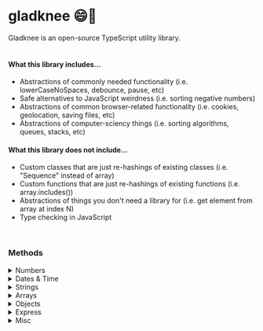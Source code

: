 # gladknee 😄🦵

Gladknee is an open-source TypeScript utility library.<br><br>

#### What this library includes...

<ul>
<li>Abstractions of commonly needed functionality (i.e. lowerCaseNoSpaces, debounce, pause, etc)</li>
<li>Safe alternatives to JavaScript weirdness (i.e. sorting negative numbers)</li>
<li>Abstractions of common browser-related functionality (i.e. cookies, geolocation, saving files, etc)</li>
<li>Abstractions of computer-sciency things (i.e. sorting algorithms, queues, stacks, etc)</li>
</ul>

#### What this library does not include...

<ul>
<li>Custom classes that are just re-hashings of existing classes (i.e. "Sequence" instead of array)</li>
<li>Custom functions that are just re-hashings of existing functions (i.e. array.includes())</li>
<li>Abstractions of things you don't need a library for (i.e. get element from array at index N)</li>
<li>Type checking in JavaScript</li>
</ul>
<br>

### Methods

<details>
<summary>Numbers</summary><br>
<details>
<summary>&nbsp;&nbsp;float</summary>
<br>
Returns a number limited to a specific number of decimal places. This is different from the native `toFixed()` method because it returns a number not a string.
<br><br>

```typescript
float(n: number, decimalPlaces?: number): number
```

Example:

```typescript
float(4.24398, 3) //=> 4.244
```

</details>
<details>
<summary>&nbsp;&nbsp;sum</summary>

```typescript
sum(...arr: number[]): number
```

Returns the sum of the provided numbers.
<br><br>
Example:

```typescript
sum(1, 2, 3, 4, 5) //=> 15
```

</details>
<details>
<summary>&nbsp;&nbsp;clampNumber</summary>
<br>
Enforces a minimum and/or maximum limit on a number and returns the number or the enforced limit. You can pass false or 0 for a limit parameter to bypass that limit.
<br><br>

```typescript
clampNumber(n: number, min: number | false, max: number | false): number
```

Example:

```typescript
clamp(15, 3, 12) //=> 12

clamp(15, 16, 20) //=> 16
```

</details>
<details>
<summary>&nbsp;&nbsp;doubleDigit</summary>
<br>
Returns a provided single digit number with a leading zero as a string
<br><br>

```typescript
doubleDigit(n: number): string
```

Example:

```typescript
doubleDigit(9) //=> "09"
```

</details>
<details>
<summary>&nbsp;&nbsp;ordinal</summary>
<br>
Returns a string of the provided number with the ordinal suffix added
<br><br>

```typescript
ordinal(n: number): string
```

Example:

```typescript
ordinal(4) //=> "4th"
```

</details>
<details>
<summary>&nbsp;&nbsp;getRange</summary>
<br>
Returns an array of numbers, starting from the provided start number and ending with provided end number. You can optionally pass in a step number to increment by a number other than 1. You can also increment negatively.
<br><br>

```typescript
getRange(start: number, end: number, step?: number) : number[]
```

Example:

```typescript
getRange(5, 10)
//=> [5, 6, 7, 8, 9, 10]

getRange(0, 10, 2)
//=> [0, 2, 4, 6, 8, 10]

getRange(10, 0, -2)
//=> [10, 8, 6, 4, 2, 0]
```

</details>
<br>
</details>
<details>
<summary>Dates & Time</summary><br>
<details>
<summary>&nbsp;&nbsp;getAmountOfTimeFromSeconds</summary>
<br>
Returns an object with calculated years, months, weeks, days, hours, minutes and seconds from seconds provided
<br><br>

```typescript
getAmountOfTimeFromSeconds(seconds: number): TimeObject
```

```typescript
interface TimeObject {
  years: number
  months: number
  weeks: number
  days: number
  hours: number
  minutes: number
  seconds: number
  inYears?: () => number
  inMonths?: () => number
  inWeeks?: () => number
  inDays?: () => number
  inHours?: () => number
  inMinutes?: () => number
  inSeconds?: () => number
}
```

<br><br>
Example:

```typescript
getAmountOfTimeFromSeconds(2000000)
//=>
 {
    years: 0,
    months: 0,
    weeks: 3,
    days: 2,
    hours: 3,
    minutes: 33,
    seconds: 20
  }

  getAmountOfTimeFromSeconds(2000000).inDays() //=> 23.14814814814815
```

</details>
<details>
<summary>&nbsp;&nbsp;timeUntil</summary>
<br>
Returns an object with the number of years, months, weeks, days, hours, minutes and seconds until the date provided
<br><br>

```typescript
timeUntil(date: Date): TimeOutput
```

</details>
<details>
<summary>&nbsp;&nbsp;timeSince</summary>
<br>
Returns an object with the number of years, months, weeks, days, hours, minutes and seconds since the date provided
<br><br>

```typescript
timeSince(date: Date): TimeOutput
```

</details>
<details>
<summary>&nbsp;&nbsp;getDayName</summary>
<br>
Returns the corresponding human readable day name of the integer provided (integer must be 0-6)
<br><br>

```typescript
getDayName(day: 0 | 1 | 2 | 3 | 4 | 5 | 6): string
```

Example:

```typescript
getDayName(3) //=> "Wednesday"

getDayName(99) //=> undefined
```

</details>
<details>
<summary>&nbsp;&nbsp;beginningOfToday</summary>
<br>
Returns a Date object with the date of today and time of 00:00:00
<br><br>

```typescript
beginningOfToday(): Date
```

</details>
<details>
<summary>&nbsp;&nbsp;endOfToday</summary>
<br>
Returns a Date object with the date of today and time of 23:59:59
<br><br>

```typescript
endOfToday(): Date
```

</details>
<br>
</details>
<details>
<summary>Strings</summary><br>
<details>
<summary>&nbsp;&nbsp;lowerCaseNoSpaces</summary>
<br>
Returns a string in lowercase form with spaces removed
<br><br>

```typescript
lowerCaseNoSpaces(str: string): string
```

Example:

```typescript
lowerCaseNoSpaces("Hello World") //=> "helloworld"
```

<br>
</details>
<details>
<summary>&nbsp;&nbsp;truncate</summary>
<br>
Returns a string limited to a max length with ... or custom ending
<br><br>

```typescript
truncate(str: string, lengthLimit: number, ending: string ): string
```

Example:

```typescript
truncate("Hello World!", 4) //=> "Hell..."

truncate("Hello World!", 4, "/") //=> "Hell/"
```

</details>
<details>
<summary>&nbsp;&nbsp;getRandomString</summary>

### **getRandomString(length: number, includeLetters: boolean, includeNumbers: boolean ): string**

Returns a random string of specified length. Can include letters and/or numbers<br><br>
_Note: includeLetters and includeNumbers both default to true_
<br><br>
Example:

```typescript
getRandomString(10) //=> "N3xO1pDs2f"

getRandomString(5, true, false) //=> "GjOxa"

getRandomString(5, false, true) //=> "39281"
```

</details>
<br>
</details>
<details>
<summary>Arrays</summary><br>
<details>
<summary>&nbsp;&nbsp;isEvery</summary>

### **isEvery<T>(arr: T[], func: (i: T, index?: number) => boolean): boolean**

Returns a boolean that reflects whether or not every item in an array meets a condition
<br><br>
Example:

```typescript
const isEven = (n: number) => n % 2 === 0

isEvery([2, 4, 6, 8], (n) => isEven(n)) //=> true

isEvery([2, 4, 7, 8], (n) => isEven(n)) //=> false
```

</details>
<details>
<summary>&nbsp;&nbsp;isAny</summary>

### **isAny<T>(arr: T[], func: (i: T, index?: number) => boolean): boolean**

Returns a boolean that reflects whether or not any item in an array meets a condition
<br><br>
Example:

```typescript
const isEven = (n: number) => n % 2 === 0

isAny([3, 5, 7, 9], (n) => isEven(n)) //=> false

isAny([2, 5, 7, 9], (n) => isEven(n)) //=> true
```

</details>
<details>
<summary>&nbsp;&nbsp;shuffle</summary>

### **shuffle(arr: T[]): T[]**

Returns the provided array with the items randomly ordered.
<br><br>
Example:

```typescript
shuffle([1, 2, 3, 4, 5]) //=> [3, 5, 1, 4, 2]
```

</details>
<details>
<summary>&nbsp;&nbsp;flatten</summary>

### **flatten(arr: any[], levels?: number): any[]**

Returns a single dimensional array by default. If you pass a number for levels, the function will only reduce that many dimensions of arrays.
<br><br>
Example:

```typescript
flatten([1, 2, [3, 4], 5]) //=> [1, 2, 3, 4, 5]

flatten([1, 2, [[3, 4], 5]]) //=> [1, 2, 3, 4, 5]

flatten([1, 2, [[3, 4], 5]], 1) //=> [1, 2, [3, 4], 5]
```

</details>
<details>
<summary>&nbsp;&nbsp;chunkArray</summary>

### **chunkArray(arr: any[], n: number): any[][]**

Divides the provided array into smaller arrays of a provided size. Returns an array of these smaller arrays.
<br><br>
Example:

```typescript
chunkArray([1, 2, 3, 4, 5, 6, 7, 8, 9, 10], 2)
//=> [[1, 2], [3, 4], [5, 6], [7, 8], [9, 10]]
```

</details>
<details>
<summary>&nbsp;&nbsp;clampArray</summary>

### **clampArray<T>(arr: T[], min: number | false, max: number | false, fill?: T): any[]**

Returns the provided array with a minimum and/or maximum length limit enforced. If the minimum length is larger than the length of the array, the fill will be added to the array as many times as necessary to reach the minimum limit. If a fill is provided, it must match the type of the array provided. If no fill is provided, `undefined` will be added. For min and max limits, you can pass `false` or 0 for a limit parameter to bypass that limit.
<br><br>
Example:

```typescript
clampArray([1, 2, 3, 4, 5], 0, 3)
//=> [1, 2, 3]

clampArray([1, 2, 3], 5, false, "x")
//=> [1, 2, 3, "x", "x"]
```

</details>
<details>
<summary>&nbsp;&nbsp;getUnique</summary>

### **getUniqueItems<T>(arrs: T[][]): T[]**

Returns an array of items that only appear once across all items of the provided arrays.
<br><br>
Example:

```typescript
getUnique([1, 2, 3], [3, 4, 5]) //=> [1, 2, 4, 5]
```

</details>
<details>
<summary>&nbsp;&nbsp;getCommon</summary>

### **getCommonItems<T>(arrs: T[][]): T[]**

Returns an array of items that appear at least twice across all items of the provided arrays.
<br><br>
Example:

```typescript
getCommon([1, 2, 3, 4], [3, 4, 5]) //=> [3, 4]
```

</details>
<details>
<summary>&nbsp;&nbsp;areArraysEqual</summary>

### **areArraysEqual<T>(arrray1: T[], array2: T[], orderMatters: boolean): boolean**

Returns a boolean of whether or not the two arrays have the same items. orderMatters is true by default.
<br><br>
Example:

```typescript
areArraysEqual([1, 2, 3], [1, 2, 3]) //=> true

areArraysEqual([3, 2, 1], [1, 2, 3]) //=> false

areArraysEqual([3, 2, 1], [1, 2, 3], false) //=> true
```

</details>
<details>
<summary>&nbsp;&nbsp;getNthFromEnd</summary>

### **nthFromEnd<T>(arr: T[], n: number): T**

Returns the item in the array N spots from the last item.
<br><br>
Example:

```typescript
nthFromEnd([1, 2, 3, 4], 1) //=> 3
```

</details>
<details>
<summary>&nbsp;&nbsp;bubbleSort</summary>

### **bubbleSort(arr: T[]): T[]**

Returns the provided array sorted (ascending) via bubble sort.

</details>
<details>
<summary>&nbsp;&nbsp;selectionSort</summary>

### **selectionSort(arr: T[]): T[]**

Returns the provided array sorted (ascending) via selection sort.

</details>
<details>
<summary>&nbsp;&nbsp;insertSort</summary>

### **insertSort(arr: T[]): T[]**

Returns the provided array sorted (ascending) via insert sort.

</details>
<details>
<summary>&nbsp;&nbsp;removeDuplicates</summary>

### **removeDuplicates(arr: T[]): T[]**

Returns the provided array with duplicates removed.
<br><br>
Example:

```typescript
removeDuplicates([1, 2, 1, 1, 2, 5]) //=> [1, 2, 5]
```

</details>
<details>
<summary>&nbsp;&nbsp;getRollingSum</summary>

### **getRollingSum(arr: number[]): number[]**

Returns an array of the rolling sum of an array.
<br><br>
Example:

```typescript
getRollingSum([1, 3, 5]) //=> [1, 4, 9]
```

</details>
<br>
</details>
<details>
<summary>Objects</summary><br>
<details>
<summary>&nbsp;&nbsp;omitKeys</summary>

### **function omitKeys(obj: { [key: string]: any }, ...keys: string[]): object**

Returns the object with any provided keys removed
<br><br>
Example:

```typescript
const obj = { a: 1, b: 2, c: 3 }

omitKeys(obj, "b", "c") //=> { a: 1 }
```

</details>
<details>
<summary>&nbsp;&nbsp;pickKeys</summary>

### **function pickKeys<T extends object, U extends keyof T>(obj: T, ...keys: U[]): object**

Returns the object with only the provided keys included
<br><br>
Example:

```typescript
const obj = { a: 1, b: 2, c: 3 }

pickKeys(obj, "b", "c") //=> { b: 2, c: 3 }
```

</details>
<details>
<summary>&nbsp;&nbsp;combineObjects</summary>

### **function combineObjects(objs: object[]): object**

Returns a single object with all key value pairs from provided objects.
<br><br>
_NOTE: If two objects have the same key, the latter object in the array's value(s) will result_
<br><br>
Example:

```typescript
combineObjects([{ a: 1 }, { b: 2 }, { c: 3 }])
//=> { a: 1, b: 2, c: 3 }
```

</details>
<details>
<summary>&nbsp;&nbsp;sumOfKeyValue</summary>

### **sumOfKeyValue<T extends object, U extends keyof T>(arr: (T & { [K in U]: number })[],key: U): number**

Returns the sum of the values of a specific shared key in an array of objects.
<br><br>
Example:

```typescript
const arr = [{ a: 1 }, { a: 2 }, { a: 3 }]

sumOfKeyValue(arr, "a") //=> 6
```

</details>
<details>
<summary>&nbsp;&nbsp;sortByKeyValue</summary>

### **sortByKeyValue<T extends object, U extends keyof T>(arr: T[], key: U)**

Sorts an array of objects by a specific shared key's value.
<br><br>
Example:

```typescript
const arr = [{ a: 3 }, { a: 1 }, { a: 5 }]

sortByKeyValue(arr, "a")
//=> [{a: 1}, { a: 3 }, {a: 5}]
```

</details>
<details>
<summary>&nbsp;&nbsp;sortByKeyValues</summary>

### **sortByKeyValue<T extends object, U extends keyof T>(arr: T[], ...keys: U[])**

Returns an array of objects with nested sorting based on the keys provided.
<br><br>
Example:

```typescript
const arr = [
        { a: 1, b: 2, c: 2 },
        { a: 1, b: 2, c: 1 },
        { a: 1, b: 1, c: 1 },
        { a: 1, b: 3, c: 2 },
        { a: 2, b: 2, c: 1 },
        { a: 2, b: 1, c: 3 },
        { a: 3, b: 4, c: 1 },
      ]

sortByKeyValues(arr, "a", "b", "c")
//=>
   [
    { a: 1, b: 1, c: 1 },
    { a: 1, b: 2, c: 1 },
    { a: 1, b: 2, c: 2 },
    { a: 1, b: 3, c: 2 },
    { a: 2, b: 1, c: 3 },
    { a: 2, b: 2, c: 1 },
    { a: 3, b: 4, c: 1 },
   ]
```

</details>
<details>
<summary>&nbsp;&nbsp;getKeyValueCounts</summary>

### **getKeyValueCounts<T extends object, U extends keyof T>(arr: T[], key: U, isCaseSensitive?: boolean)**

Returns an object with counts of specifics value of a specific shared key in an array of objects.
<br><br>
Example:

```typescript
const arr = [{ suit: "Clubs" }, { suit: "Hearts" }, { suit: "Clubs" }]

getKeyValueCounts(arr, "suit") //=> { "Clubs": 2, "Hearts": 1 }
```

</details>
<details>
<summary>&nbsp;&nbsp;groupByKeyValue</summary>

### **groupByKeyValue<T extends object, U extends keyof T>(arr: T[], key: U)**

Returns an object with arrays of objects that share a specific value of a specific shared key in an array of objects.
<br><br>
Example:

```typescript
const arr = [{ suit: "Clubs", value: 2 }, {suit: "Hearts", value: 5}, {suit: "Clubs", value: 10}]

groupByKeyValue(arr, "suit")
//=>
    {
      "Clubs": [{ suit: "Clubs" value: 2}, { suit: "Clubs", value: 10 }],
      "Hearts": [{ suit: "Hearts", value: 5 }]
    }
```

</details>
<details>
<summary>&nbsp;&nbsp;convertObjectToQueryParams</summary>

### **convertObjectToQueryParams(obj: object): string**

Returns a string of an object's key and value pairs as a query parameter string. Supports single-level nesting.
<br><br>
Example:

```typescript
convertObjectToQueryParams({ age: 30, city: "Atlanta" }) //=> "age=38&city=Atlanta"
```

</details>
<br>
</details>
<details>
<summary>Express</summary><br>
<details>
<summary>&nbsp;&nbsp;createExpressRoutes</summary>

### **creatExpressRoutes(handlers: Handlers): Route**

Returns an Express Router object with GET, POST, PUTS and DELETE routes defined.
<br><br>

```typescript
type Handler = (req: Request, res: Response) => void

type Handlers = {
  index?: Handler
  show?: Handler
  create?: Handler
  update?: Handler
  deleteFn?: Handler
  extendRouter?: (router: Router) => void
}
```

</details>
</details>
<details>
<summary>Misc</summary><br>
<details>
<summary>&nbsp;&nbsp;addTimeoutToPromise</summary>

### **addTimeoutToPromise(asyncFunction: () => Promise<unknown>, timeout: number): Promise<unkown>**

Returns a promise that rejects if the original promise takes longer to resolve than a given amount of time. (ms)
<br><br>
Note: The promise rejects with the string "TIMED_OUT"
<br>

</details>
<details>
<summary>&nbsp;&nbsp;pauseAsync</summary>

### **pauseAsync(milliseconds: number): Promise<void>**

Returns a promise that resolves after a given amount of time (ms)
<br>

</details>
<details>
<summary>&nbsp;&nbsp;pauseSync</summary>

### **pauseSync(milliseconds: number)**

Delays future code from executing until the provided milliseconds have passed.
<br>

</details>
<details>
<summary>&nbsp;&nbsp;pipe</summary>

### pipe<T>(...funcs: [firstFunc: GenericFunction<T>,secondFunc: GenericFunction<T>,...otherFuncs: GenericFunction<T>[]]): Function

Returns a function that calls multiple given functions in a specific order.
<br><br>
Example:

```typescript
const double = (n: number) => n * 2
const triple = (n: number) => n * 3
const doubleThenTriple = pipe(double, triple)

doubleThenTriple(6) //=> 36
```

</details>
<details>
<summary>&nbsp;&nbsp;debounce</summary>

### **debounce(func: Function, ms: number, immediate: boolean): Function**

Returns a debounced version of the function passed. Acccepts custom delay and immediate boolean for leading/trailing.
<br>

</details>
<details>
<summary>&nbsp;&nbsp;saveTextToFileInBrowser</summary>

### **saveTextToFileInBrowser(content: string, filename: string)**

Prompts a user in their browser to save provided text to a file on their machine.
<br>

</details>
<details>
<summary>&nbsp;&nbsp;getBrowserGeolocation</summary>

### **getBrowserGeolocation(timeoutInSeconds?: number): GeoCoords**

Returns the user's latitude and longitude or an error.
<br><br>
**Note: Timeout defaults to 10 seconds**
<br><br>

```typescript
type GeoCoords = {
  latitude: number | null
  longitude: number | null
}
```

</details>
<details>
<summary>&nbsp;&nbsp;getURLQueryParams</summary>

### **getURLQueryParams(): object**

Returns the window location's search params. Supports single-level nesting.
<br><br>
Example:

```typescript
// Browser location: website.com?search=john&page=1

getURLQueryParams()
/* => {
        search: "john",
        page: "1"
      }
*/
// Nested example:
// Browser location: website.com?search=john&favorite[food]=chicken

getURLQueryParams()
/* => {
        search: "john",
        favorite: {
          food: "chicken"
        }
      }
*/
```

</details>
<details>
<summary>&nbsp;&nbsp;setCookie</summary>

### **setCookie(cookieName: string, cookieValue: string, expirationInDays: number)**

Sets the vaue of a specific cookie.
<br>

</details>
<details>
<summary>&nbsp;&nbsp;getCookie</summary>

### **getCookie(cookieName: string)**

Returns the value of a specific cookie.
<br>

</details>
<details>
<summary>&nbsp;&nbsp;createQueue</summary>

### **createQueue(functionToExecute: Function): QueueObject**

Returns a **QueueObject** which includes a queue, enqueue function, and two execute methods.
<br>
<br>
`executeOne()` will call the function on the first item in the queue and then remove that item from the queue.
<br><br>
`executeAll()` will call the function every item in the queue and remove each item after execution.
<br><br>
`breakOut()` halts the `executeAll()` function.
<br><br>
Example:

```typescript
type QueueObject = {
  queue: unknown[]
  enqueue: Function
  executeOne: Function
  executeAll: Function
  breakOut: Function
}
```

```typescript
const log = (n: any) => {
  console.log(n)
}
const { queue, enqueue, executeOne, executeAll, breakOut } = createQueue(log)

enqueue(1)
enqueue(2)
enqueue(3)
enqueue(4)

executeOne()
//=> 1

executeAll()
//=> 2
//=> 3
//=> 4
```

</details>
<details>
<summary>&nbsp;&nbsp;createQueueAsync</summary>

### **createQueueAsync(functionToExecute: Function): AsyncQueueObject**

Returns a **AsyncQueueObject** which includes a queue, enqueue function, and two execute methods.
<br>
<br>
`executeOne()` will call the async function on the first item in the queue and then remove that item from the queue.
<br><br>
`executeAll(ignoreErrors?: boolean)` will call the async function on every item in the queue and remove each item after execution. The previous function's returned promise must resolve before the next iteration is invoked. If you wish to continue iterating even if a promise rejects, pass a true boolean into the function.
<br><br>
`breakOut()` halts the `executeAll()` function.
<br><br>
Example:

```typescript
type QueueObject = {
  queue: unknown[]
  enqueue: Function
  executeOne: Function
  executeAll: (ignoreErrors = false) => unknown
  breakOut: Function
}
```

```typescript
const log = async (n: any) => {
  return new Promise((resolve) => {
    setTimeout(() => {
      console.log(n)
      resolve(n)
    },2000)
  })

const { queue, enqueue, executeOne, executeAll, breakOut } = createQueueAsync(log)

enqueue(1)
enqueue(2)
enqueue(3)
enqueue(4)

await executeOne()
// 1

await executeAll()
// 2
// 3
// 4
```

</details>
</details>
